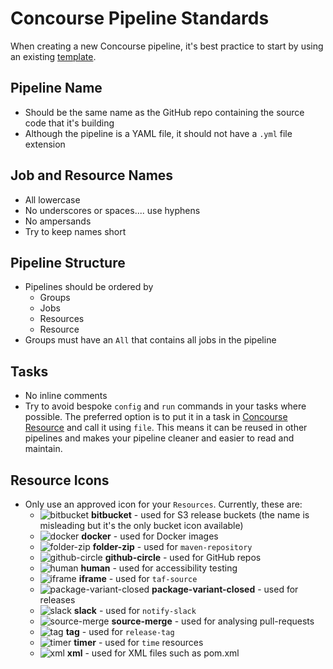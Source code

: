 # Concourse Pipeline Standards

When creating a new Concourse pipeline, it's best practice to start by using an
existing
[template](https://github.com/companieshouse/ci-pipelines/tree/master/templates).

## Pipeline Name

- Should be the same name as the GitHub repo containing the source code that
  it's building
- Although the pipeline is a YAML file, it should not have a `.yml` file
  extension

## Job and Resource Names

- All lowercase
- No underscores or spaces.... use hyphens
- No ampersands
- Try to keep names short

## Pipeline Structure

- Pipelines should be ordered by
  - Groups
  - Jobs
  - Resources
  - Resource
- Groups must have an `All` that contains all jobs in the pipeline

## Tasks

- No inline comments
- Try to avoid bespoke `config` and `run` commands in your tasks where
  possible.  The preferred option is to put it in a task in
  [Concourse Resource](https://github.com/companieshouse/ci-concourse-resources)
  and call it using `file`.  This means it can be reused in other pipelines and
  makes your pipeline cleaner and easier to read and maintain.

## Resource Icons

- Only use an approved icon for your `Resources`.  Currently, these are:
  - ![bitbucket](../concourse_icons/bitbucket.png) **bitbucket** - used for S3
    release buckets (the name is misleading but it's the only bucket icon
    available)
  - ![docker](../concourse_icons/docker.png) **docker** - used for Docker images
  - ![folder-zip](../concourse_icons/folder-zip.png) **folder-zip** - used for
    `maven-repository`
  - ![github-circle](../concourse_icons/github-circle.png) **github-circle** -
    used for GitHub repos
  - ![human](../concourse_icons/human.png) **human** - used for accessibility
    testing
  - ![iframe](../concourse_icons/iframe.png) **iframe** - used for `taf-source`
  - ![package-variant-closed](../concourse_icons/package-variant-closed.png)
    **package-variant-closed** - used for releases
  - ![slack](../concourse_icons/slack.png) **slack** - used for `notify-slack`
  - ![source-merge](../concourse_icons/source-merge.png) **source-merge** - used
    for analysing pull-requests
  - ![tag](../concourse_icons/tag.png) **tag** - used for `release-tag`
  - ![timer](../concourse_icons/timer.png) **timer** - used for `time` resources
  - ![xml](../concourse_icons/xml.png) **xml** - used for XML files such as
    pom.xml
